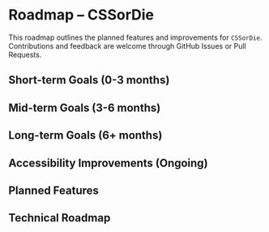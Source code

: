# Roadmap – CSSorDie

This roadmap outlines the planned features and improvements for `CSSorDie`. Contributions and feedback are welcome through GitHub Issues or Pull Requests.

## Short-term Goals (0-3 months)



## Mid-term Goals (3-6 months)



## Long-term Goals (6+ months)



## Accessibility Improvements (Ongoing)



## Planned Features



## Technical Roadmap


